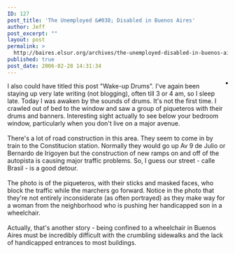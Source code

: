 ```yaml
---
ID: 127
post_title: 'The Unemployed &#038; Disabled in Buenos Aires'
author: Jeff
post_excerpt: ""
layout: post
permalink: >
  http://baires.elsur.org/archives/the-unemployed-disabled-in-buenos-aires/
published: true
post_date: 2006-02-28 14:31:34
---
```

<div style="float: right; margin-left: 10px; margin-bottom: 10px;">
 <a href="http://www.flickr.com/photos/jeffbarry/105862097/" title="photo sharing"><img src="http://static.flickr.com/30/105862097_44db16a116_m.jpg" alt="" style="border: solid 2px #000000;" /></a>
 <br />
  
</div>
I also could have titled this post "Wake-up Drums". I've again been staying up very late writing (not blogging), often till 3 or 4 am, so I sleep late. Today I was awaken by the sounds of drums. It's not the first time. I crawled out of bed to the window and saw a group of piqueteros with their drums and banners. Interesting sight actually to see below your bedroom window, particularly when you don't live on a major avenue. <br />
<br />
There's a lot of road construction in this area. They seem to come in by train to the Constitucion station. Normally they would go up Av 9 de Julio or Bernardo de Irigoyen but the construction of new ramps on and off of the autopista is causing major traffic problems. So, I guess our street - calle Brasil - is a good detour. <br />
<br />
The photo is of the piqueteros, with their sticks and masked faces, who block the traffic while the marchers go forward. Notice in the photo that they're not entirely inconsiderate (as often portrayed) as they make way for a woman from the neighborhood who is pushing her handicapped son in a wheelchair. <br />
<br />
Actually, that's another story - being confined to a wheelchair in Buenos Aires must be incredibly difficult with the crumbling sidewalks and the lack of handicapped entrances to most buildings.
<br clear="all" />